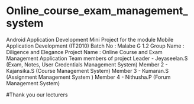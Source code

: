 # Online_course_exam_management_system
Android Application Development Mini Project for the module Mobile Application Development (IT2010)
Batch No : Malabe G 1.2
Group Name : Diligence and Elegance
Project Name : Online Course and Exam Management Application
Team members of project
Leader -   Jeyaseelan.S (Exam, Notes, User Credentials Management System)
Member 2 - Kajansika.S (Course Management System)
Member 3 - Kumaran.S (Assignment Management System )
Member 4 - Nithusha.P (Forum Management System)

#Thank you our lecturers
